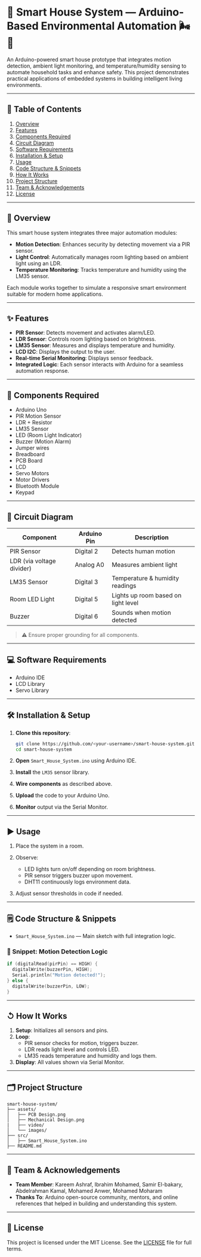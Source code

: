 # 🏡 Smart House System — Arduino-Based Environmental Automation 🌬️🚨

An Arduino-powered smart house prototype that integrates motion detection, ambient light monitoring, and temperature/humidity sensing to automate household tasks and enhance safety. This project demonstrates practical applications of embedded systems in building intelligent living environments.

---

## 📌 Table of Contents

1. [Overview](#overview)
2. [Features](#features)
3. [Components Required](#components-required)
4. [Circuit Diagram](#circuit-diagram)
5. [Software Requirements](#software-requirements)
6. [Installation & Setup](#installation--setup)
7. [Usage](#usage)
8. [Code Structure & Snippets](#code-structure--snippets)
9. [How It Works](#how-it-works)
10. [Project Structure](#project-structure)
11. [Team & Acknowledgements](#team--acknowledgements)
12. [License](#license)

---

## 🧠 Overview

This smart house system integrates three major automation modules:

* **Motion Detection**: Enhances security by detecting movement via a PIR sensor.
* **Light Control**: Automatically manages room lighting based on ambient light using an LDR.
* **Temperature Monitoring**: Tracks temperature and humidity using the LM35 sensor.

Each module works together to simulate a responsive smart environment suitable for modern home applications.

---

## ✨ Features

* **PIR Sensor**: Detects movement and activates alarm/LED.
* **LDR Sensor**: Controls room lighting based on brightness.
* **LM35 Sensor**: Measures and displays temperature and humidity.
* **LCD I2C**: Displays the output to the user.
* **Real-time Serial Monitoring**: Displays sensor feedback.
* **Integrated Logic**: Each sensor interacts with Arduino for a seamless automation response.

---

## 🧠 Components Required

* Arduino Uno
* PIR Motion Sensor
* LDR + Resistor
* LM35 Sensor
* LED (Room Light Indicator)
* Buzzer (Motion Alarm)
* Jumper wires
* Breadboard
* PCB Board
* LCD
* Servo Motors
* Motor Drivers
* Bluetooth Module
* Keypad
---

## 🔌 Circuit Diagram

| Component                 | Arduino Pin | Description                         |
| ------------------------- | ----------- | ----------------------------------- |
| PIR Sensor                | Digital 2   | Detects human motion                |
| LDR (via voltage divider) | Analog A0   | Measures ambient light              |
| LM35 Sensor               | Digital 3   | Temperature & humidity readings     |
| Room LED Light            | Digital 5   | Lights up room based on light level |
| Buzzer                    | Digital 6   | Sounds when motion detected         |

> ⚠️ Ensure proper grounding for all components.

---

## 💻 Software Requirements

* Arduino IDE
* LCD Library
* Servo Library
---

## 🛠️ Installation & Setup

1. **Clone this repository**:

   ```bash
   git clone https://github.com/<your-username>/smart-house-system.git
   cd smart-house-system
   ```
2. **Open** `Smart_House_System.ino` using Arduino IDE.
3. **Install** the `LM35` sensor library.
4. **Wire components** as described above.
5. **Upload** the code to your Arduino Uno.
6. **Monitor** output via the Serial Monitor.

---

## ▶️ Usage

1. Place the system in a room.
2. Observe:

   * LED lights turn on/off depending on room brightness.
   * PIR sensor triggers buzzer upon movement.
   * DHT11 continuously logs environment data.
3. Adjust sensor thresholds in code if needed.

---

## 🗒️ Code Structure & Snippets

* `Smart_House_System.ino` — Main sketch with full integration logic.

### 🔧 Snippet: Motion Detection Logic

```cpp
if (digitalRead(pirPin) == HIGH) {
  digitalWrite(buzzerPin, HIGH);
  Serial.println("Motion detected!");
} else {
  digitalWrite(buzzerPin, LOW);
}
```

---

## ↺ How It Works

1. **Setup**: Initializes all sensors and pins.
2. **Loop**:
   * PIR sensor checks for motion, triggers buzzer.
   * LDR reads light level and controls LED.
   * LM35 reads temperature and humidity and logs them.
3. **Display**: All values shown via Serial Monitor.

---

## 🗂️ Project Structure

```
smart-house-system/
├── assets/
│   ├── PCB Design.png
│   ├── Mechanical Design.png
|   ├── video/
│   └── images/
├── src/
│   ├── Smart_House_System.ino
├── README.md

```

---

## 👥 Team & Acknowledgements

* **Team Member**: Kareem Ashraf, Ibrahim Mohamed, Samir El-bakary, Abdelrahman Kamal, Mohamed Anwer, Mohamed Moharam
* **Thanks To**: Arduino open-source community, mentors, and online references that helped in building and understanding this system.

---

## 📄 License

This project is licensed under the MIT License. See the [LICENSE](LICENSE) file for full terms.
